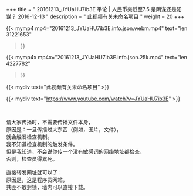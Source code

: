 +++
title = " 20161213_JYUaHU7ib3E 平论 | 人民币突贬至7.5 是阴谋还是阳谋？ 2016-12-13 "
description = " 此视频有关未命名项目 "
weight = 20
+++

{{< mymp4 mp4="20161213_JYUaHU7ib3E.info.json.webm.mp4" 
text="len 31221653"
>}}

{{< mymp4x  mp4x="20161213_JYUaHU7ib3E.info.json.25k.mp4"
text="len 4227782"
>}}


{{< mydiv text="此视频有关未命名项目" >}}
<br>

{{< mydiv text="https://www.youtube.com/watch?v=JYUaHU7ib3E" >}}


<br>

请大家传播时，不需要传播文件本身，<br>
原因是：一旦传播过大东西（例如，图片，文件），<br>
就会触发检查机制。<br>
我不知道检查机制的触发条件。<br>
但是我知道，不会说你传一个没有敏感词的网络地址都检查，<br>
否则，检查员得累死。<br><br>
直接转发网址就可以了：<br>
原因是，这是程序员网站，<br>
共匪不敢封锁，墙内可以直接下载。


